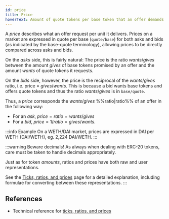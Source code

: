 ```yaml
---
id: price
title: Price
hoverText: Amount of quote tokens per base token that an offer demands or a taker is willing to pay
---
```


A _price_ describes what an offer request per unit it delivers. Prices on a market are expressed in quote per base (`quote/base`) for both asks and bids (as indicated by the base-quote terminology), allowing prices to be directly compared across asks and bids.

On the _asks_ side, this is fairly natural: The price is the ratio $wants/gives$ between the amount $gives$ of base tokens promised by an offer and the amount $wants$ of quote tokens it requests.

On the _bids_ side, however, the price is the reciprocal of the $wants/gives$ ratio, i.e. price = $gives/wants$. This is because a bid wants base tokens and offers quote tokens and thus the ratio $wants/gives$ is in `base/quote`.

Thus, a _price_ corresponds the $wants/gives$ %%ratio|ratio%% of an offer in the following way:

* For an _ask_, $price = ratio = wants/gives$
* For a _bid_, $price = 1/ratio = gives/wants$.

:::info Example
On a WETH/DAI market, prices are expressed in DAI per WETH (DAI/WETH), eg. 2,224 DAI/WETH.
:::

:::warning Beware decimals!
As always when dealing with ERC-20 tokens, care must be taken to handle decimals appropriately.

Just as for token *amounts*, ratios and prices have both raw and user representations.

See the [Ticks, ratios, and prices](../protocol/technical-references/tick-ratio.md) page for a detailed explanation, including formulae for converting between these representations.
:::

## References
* Technical reference for [ticks, ratios, and prices](../protocol/technical-references/tick-ratio.md)
